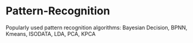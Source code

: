# Pattern-Recognition
Popularly used pattern recognition algorithms: Bayesian Decision, BPNN, Kmeans, ISODATA, LDA, PCA, KPCA
